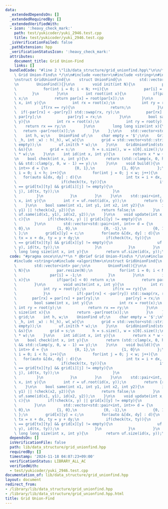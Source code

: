 ```yaml
---
data:
  _extendedDependsOn: []
  _extendedRequiredBy: []
  _extendedVerifiedWith:
  - icon: ':heavy_check_mark:'
    path: test/yukicoder/yuki_2946.test.cpp
    title: test/yukicoder/yuki_2946.test.cpp
  _isVerificationFailed: false
  _pathExtension: hpp
  _verificationStatusIcon: ':heavy_check_mark:'
  attributes:
    document_title: Grid Union-Find
    links: []
  bundledCode: "#line 2 \"lib/data_structure/grid_unionfind.hpp\"\n\n/**\n * @brief\
    \ Grid Union-Find\n */\n\n#include <vector>\n#include <string>\n#include <algorithm>\n\
    \nstruct GridUnionFind{\n    struct UnionFind{\n        std::vector<int> par;\n\
    \n        UnionFind(){}\n\n        void init(int N){\n            par.resize(N);\n\
    \            for(int i = 0; i < N; ++i){\n                par[i] = -1;\n     \
    \       }\n        }\n\n        int root(int x){\n            if(par[x] < 0) return\
    \ x;\n            return par[x] = root(par[x]);\n        }\n\n        void unite(int\
    \ x, int y){\n            int rx = root(x);\n            int ry = root(y);\n \
    \           if(rx == ry){\n                return;\n            }\n          \
    \  if(-par[rx] < -par[ry]) std::swap(rx, ry);\n            par[rx] = par[rx] +\
    \ par[ry];\n            par[ry] = rx;\n        }\n\n        bool same(int x, int\
    \ y){\n            int rx = root(x);\n            int ry = root(y);\n        \
    \    return rx == ry;\n        }\n\n        long long size(int x){\n         \
    \   return -par[root(x)];\n        }\n    };\n\n    std::vector<std::string> grid;\n\
    \    int h, w;\n    UnionFind uf;\n    char empty = '$';\n\n    GridUnionFind(int\
    \ _h, int _w) : h(_h), w(_w){\n        grid = std::vector<std::string>(h, std::string(w,\
    \ empty));\n        uf.init(h * w);\n    }\n\n    GridUnionFind(std::vector<std::string>\
    \ &s){\n        grid = s;\n        h = s.size(), w = s[0].size();\n        uf.init(h\
    \ * w);\n    }\n\n    int id(int x, int y){\n        return x * w + y;\n    }\n\
    \n    bool check(int x, int y){\n        return (std::clamp(x, 0, h - 1) == x\
    \ && std::clamp(y, 0, w - 1) == y);\n    }\n\n    void build(){\n        std::vector<std::pair<int,\
    \ int>> d = {\n            {0, 1},\n            {1, 0}\n        };\n        for(int\
    \ i = 0; i < h; i++){\n            for(int j = 0; j < w; j++){\n             \
    \   for(auto &[dx, dy] : d){\n                    int tx = i + dx, ty = j + dy;\n\
    \                    if(check(tx, ty)){\n                        if(grid[i][j]\
    \ == grid[tx][ty] && grid[i][j] != empty){\n                            uf.unite(id(i,\
    \ j), id(tx, ty));\n                        }\n                    }\n       \
    \         }\n            }\n        }\n    }\n\n    std::pair<int, int> root(int\
    \ x, int y){\n        int r = uf.root(id(x, y));\n        return {r / w, r % w};\n\
    \    }\n\n    bool same(int x1, int y1, int x2, int y2){\n        if(!check(x1,\
    \ y1) || !check(x2, y2)){\n            return false;\n        }\n        return\
    \ uf.same(id(x1, y1), id(x2, y2));\n    }\n\n    void update(int x, int y, char\
    \ c){\n        if(!check(x, y) || grid[x][y] != empty){\n            return;\n\
    \        }\n\n        std::vector<std::pair<int, int>> d = {\n            {-1,\
    \ 0},\n            {1, 0},\n            {0, -1},\n            {0, 1}\n       \
    \ };\n        grid[x][y] = c;\n        for(auto &[dx, dy] : d){\n            int\
    \ tx = x + dx, ty = y + dy;\n            if(check(tx, ty)){\n                if(grid[x][y]\
    \ == grid[tx][ty] && grid[x][y] != empty){\n                    uf.unite(id(x,\
    \ y), id(tx, ty));\n                }\n            }\n        }\n    }\n\n   \
    \ long long size(int x, int y){\n        return uf.size(id(x, y));\n    }\n};\n"
  code: "#pragma once\n\n/**\n * @brief Grid Union-Find\n */\n\n#include <vector>\n\
    #include <string>\n#include <algorithm>\n\nstruct GridUnionFind{\n    struct UnionFind{\n\
    \        std::vector<int> par;\n\n        UnionFind(){}\n\n        void init(int\
    \ N){\n            par.resize(N);\n            for(int i = 0; i < N; ++i){\n \
    \               par[i] = -1;\n            }\n        }\n\n        int root(int\
    \ x){\n            if(par[x] < 0) return x;\n            return par[x] = root(par[x]);\n\
    \        }\n\n        void unite(int x, int y){\n            int rx = root(x);\n\
    \            int ry = root(y);\n            if(rx == ry){\n                return;\n\
    \            }\n            if(-par[rx] < -par[ry]) std::swap(rx, ry);\n     \
    \       par[rx] = par[rx] + par[ry];\n            par[ry] = rx;\n        }\n\n\
    \        bool same(int x, int y){\n            int rx = root(x);\n           \
    \ int ry = root(y);\n            return rx == ry;\n        }\n\n        long long\
    \ size(int x){\n            return -par[root(x)];\n        }\n    };\n\n    std::vector<std::string>\
    \ grid;\n    int h, w;\n    UnionFind uf;\n    char empty = '$';\n\n    GridUnionFind(int\
    \ _h, int _w) : h(_h), w(_w){\n        grid = std::vector<std::string>(h, std::string(w,\
    \ empty));\n        uf.init(h * w);\n    }\n\n    GridUnionFind(std::vector<std::string>\
    \ &s){\n        grid = s;\n        h = s.size(), w = s[0].size();\n        uf.init(h\
    \ * w);\n    }\n\n    int id(int x, int y){\n        return x * w + y;\n    }\n\
    \n    bool check(int x, int y){\n        return (std::clamp(x, 0, h - 1) == x\
    \ && std::clamp(y, 0, w - 1) == y);\n    }\n\n    void build(){\n        std::vector<std::pair<int,\
    \ int>> d = {\n            {0, 1},\n            {1, 0}\n        };\n        for(int\
    \ i = 0; i < h; i++){\n            for(int j = 0; j < w; j++){\n             \
    \   for(auto &[dx, dy] : d){\n                    int tx = i + dx, ty = j + dy;\n\
    \                    if(check(tx, ty)){\n                        if(grid[i][j]\
    \ == grid[tx][ty] && grid[i][j] != empty){\n                            uf.unite(id(i,\
    \ j), id(tx, ty));\n                        }\n                    }\n       \
    \         }\n            }\n        }\n    }\n\n    std::pair<int, int> root(int\
    \ x, int y){\n        int r = uf.root(id(x, y));\n        return {r / w, r % w};\n\
    \    }\n\n    bool same(int x1, int y1, int x2, int y2){\n        if(!check(x1,\
    \ y1) || !check(x2, y2)){\n            return false;\n        }\n        return\
    \ uf.same(id(x1, y1), id(x2, y2));\n    }\n\n    void update(int x, int y, char\
    \ c){\n        if(!check(x, y) || grid[x][y] != empty){\n            return;\n\
    \        }\n\n        std::vector<std::pair<int, int>> d = {\n            {-1,\
    \ 0},\n            {1, 0},\n            {0, -1},\n            {0, 1}\n       \
    \ };\n        grid[x][y] = c;\n        for(auto &[dx, dy] : d){\n            int\
    \ tx = x + dx, ty = y + dy;\n            if(check(tx, ty)){\n                if(grid[x][y]\
    \ == grid[tx][ty] && grid[x][y] != empty){\n                    uf.unite(id(x,\
    \ y), id(tx, ty));\n                }\n            }\n        }\n    }\n\n   \
    \ long long size(int x, int y){\n        return uf.size(id(x, y));\n    }\n};\n"
  dependsOn: []
  isVerificationFile: false
  path: lib/data_structure/grid_unionfind.hpp
  requiredBy: []
  timestamp: '2024-11-18 04:07:23+09:00'
  verificationStatus: LIBRARY_ALL_AC
  verifiedWith:
  - test/yukicoder/yuki_2946.test.cpp
documentation_of: lib/data_structure/grid_unionfind.hpp
layout: document
redirect_from:
- /library/lib/data_structure/grid_unionfind.hpp
- /library/lib/data_structure/grid_unionfind.hpp.html
title: Grid Union-Find
---
```

